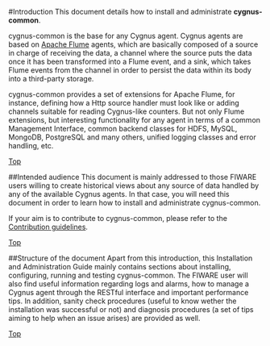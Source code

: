 #<a name="top"></a>Introduction
This document details how to install and administrate **cygnus-common**.

cygnus-common is the base for any Cygnus agent. Cygnus agents are based on [Apache Flume](http://flume.apache.org/) agents, which are basically composed of a source in charge of receiving the data, a channel where the source puts the data once it has been transformed into a Flume event, and a sink, which takes Flume events from the channel in order to persist the data within its body into a third-party storage.

cygnus-common provides a set of extensions for Apache Flume, for instance, defining how a Http source handler must look like or adding channels suitable for reading Cygnus-like counters. But not only Flume extensions, but interesting functionality for any agent in terms of a common Management Interface, common backend classes for HDFS, MySQL, MongoDB, PostgreSQL and many others, unified logging classes and error handling, etc.

[Top](#top)

##Intended audience
This document is mainly addressed to those FIWARE users willing to create historical views about any source of data handled by any of the available Cygnus agents. In that case, you will need this document in order to learn how to install and administrate cygnus-common.

If your aim is to contribute to cygnus-common, please refer to the [Contribution guidelines](../../contributing/contributing_guidelines.md).

[Top](#top)

##Structure of the document
Apart from this introduction, this Installation and Administration Guide mainly contains sections about installing, configuring, running and testing cygnus-common. The FIWARE user will also find useful information regarding logs and alarms, how to manage a Cygnus agent through the RESTful interface and important performance tips. In addition, sanity check procedures (useful to know wether the installation was successful or not) and diagnosis procedures (a set of tips aiming to help when an issue arises) are provided as well.

[Top](#top)
